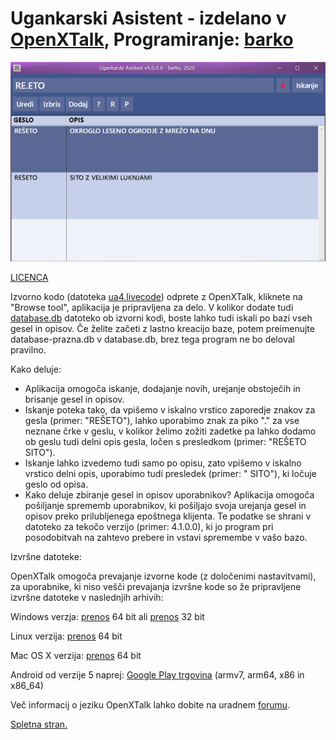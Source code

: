 # Ugankarski Asistent - izdelano v <a href="https://github.com/OpenXTalk-org">OpenXTalk</a>, Programiranje: <a href="https://barko.ga" target="_blank">barko</a>
<p style="text-align:center;"><img src="ua.png" alt="Ugankarski Asistent"></p>

<a href="LICENSE">LICENCA</a>

Izvorno kodo (datoteka <a href="ua4.livecode">ua4.livecode</a>) odprete z OpenXTalk, kliknete na "Browse tool", aplikacija je pripravljena za delo. V kolikor dodate tudi <a href="database.db">database.db</a> datoteko ob izvorni kodi, boste lahko tudi iskali po bazi vseh gesel in opisov. Če želite začeti z lastno kreacijo baze, potem preimenujte database-prazna.db v database.db, brez tega program ne bo deloval pravilno.

Kako deluje:

* Aplikacija omogoča iskanje, dodajanje novih, urejanje obstoječih in brisanje gesel in opisov.
* Iskanje poteka tako, da vpišemo v iskalno vrstico zaporedje znakov za gesla (primer: "REŠETO"), lahko uporabimo znak za piko "." za vse neznane črke v geslu, v kolikor želimo zožiti zadetke pa lahko dodamo ob geslu tudi delni opis gesla, ločen s presledkom (primer: "REŠETO SITO").
* Iskanje lahko izvedemo tudi samo po opisu, zato vpišemo v iskalno vrstico delni opis, uporabimo tudi presledek (primer: " SITO"), ki ločuje geslo od opisa.
* Kako deluje zbiranje gesel in opisov uporabnikov? Aplikacija omogoča pošiljanje sprememb uporabnikov, ki pošiljajo svoja urejanja gesel in opisov preko prilubljenega epoštnega klijenta. Te podatke se shrani v datoteko za tekočo verzijo (primer: 4.1.0.0), ki jo program pri posodobitvah na zahtevo prebere in vstavi spremembe v vašo bazo.

Izvršne datoteke:

OpenXTalk omogoča prevajanje izvorne kode (z določenimi nastavitvami), za uporabnike, ki niso vešči prevajanja izvršne kode so že pripravljene izvršne datoteke v naslednjih arhivih:

Windows verzja: <a href="https://github.com/trinajstica/ua/raw/master/bin/ua64-windows.zip">prenos</a> 64 bit ali <a href="https://github.com/trinajstica/ua/raw/master/bin/ua32-windows.zip">prenos</a> 32 bit

Linux verzija: <a href="https://github.com/trinajstica/ua/raw/master/bin/ua64-linux.zip">prenos</a> 64 bit

Mac OS X verzija: <a href="https://github.com/trinajstica/ua/raw/master/bin/ua64-macosx.zip">prenos</a> 64 bit

Android od verzije 5 naprej: <a href="https://play.google.com/store/apps/details?id=com.preprosto.ua3">Google Play trgovina</a> (armv7, arm64, x86 in x86_64)

Več informacij o jeziku OpenXTalk lahko dobite na uradnem <a href="https://forums.openxtalk.org/">forumu</a>.

<a href="https://trinajstica.github.io/ua/">Spletna stran.</a>
